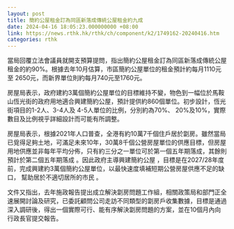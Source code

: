 ```yaml
---
layout: post
title: 簡約公屋租金訂為同區新落成傳統公屋租金約九成
date: 2024-04-16 18:05:23.000000000 +08:00
link: https://news.rthk.hk/rthk/ch/component/k2/1749162-20240416.htm
categories: rthk
---
```


當局回覆立法會議員就開支預算提問，指出簡約公屋租金訂為同區新落成傳統公屋租金的約90%。根據去年10月估算，市區簡約公屋單位的租金預計約每月1110元至 2650元，而新界單位則約每月740元至1760元。 

房屋局表示，政府建約3萬個簡約公屋單位的目標維持不變，物色到一幅位於馬鞍山恆光街的政府用地適合興建簡約公屋，預計提供約860個單位。初步設計，恆光街項目的1-2人、3-4人及 4-5人單位的比例，分別約為70%、 20%及10%，實際數目及比例視乎詳細設計而可能有所調整。 

房屋局表示，根據2021年人口普查，全港有約10萬7千個住戶居於劏房。雖然當局已覓得足夠土地，可滿足未來10年，30萬8千個公營房屋單位的供應目標，但房屋用地供應並非每年平均分佈，只有約三分之一單位可於第一個五年期落成，其餘則預計於第二個五年期落成 。因此政府主導興建簡約公屋 ，目標是在2027/28年度前，完成興建約3萬個簡約公屋單位，以最快速度填補短期公營房屋供應不足的缺口， 幫助居於不適切居所的市民 。 

文件又指出，去年施政報告提出成立解決劏房問題工作組，相關政策局和部門正全速展開討論及研究，已委託顧問公司走訪不同類型的劏房戶收集數據，目標是通過深入調研後，得出一個實際可行、能有序解決劏房問題的方案，並在10個月內向行政長官提交報告。

